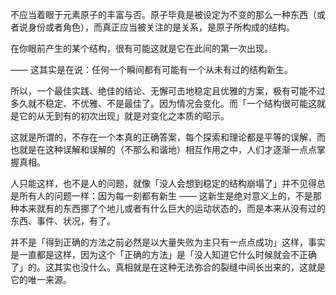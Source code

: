 不应当着眼于元素原子的丰富与否。原子毕竟是被设定为不变的那么一种东西（或者说身份或者角色），而真正应当被关注的是关系，是原子所构成的结构。

在你眼前产生的某个结构，很有可能这就是它在此间的第一次出现。

—— 这其实是在说：任何一个瞬间都有可能有一个从未有过的结构新生。

所以，一个最佳实践、绝佳的结论、无懈可击地稳定且优雅的方案，极有可能不过多久就不稳定、不优雅、不是最佳了。因为情况会变化。而「一个结构很可能这就是它的从无到有的初次出现」就是对变化之本质的昭示。

这就是所谓的，不存在一个本真的正确答案，每个探索和理论都是平等的误解，而也就是在这种误解和误解的（不那么和谐地）相互作用之中，人们才逐渐一点点掌握真相。

人只能这样，也不是人的问题，就像「没人会想到稳定的结构崩塌了」并不见得总是所有人的问题一样：因为每一刻都有新生 —— 这新生是绝对意义上的，不是那种本来就有的东西挪了个地儿或者有什么巨大的运动状态的，而是本来从没有过的东西、事件、状况，有了。

并不是「得到正确的方法之前必然是以大量失败为主只有一点点成功」这样，事实是一直都是这样，因为这个「正确的方法」是「没人知道它什么时候就会不正确了」的。这其实也没什么。真相就是在这种无法弥合的裂缝中间长出来的，这就是它的唯一来源。
